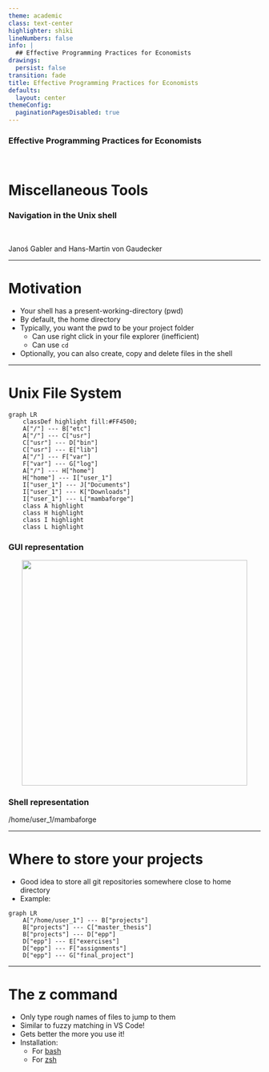```yaml
---
theme: academic
class: text-center
highlighter: shiki
lineNumbers: false
info: |
  ## Effective Programming Practices for Economists
drawings:
  persist: false
transition: fade
title: Effective Programming Practices for Economists
defaults:
  layout: center
themeConfig:
  paginationPagesDisabled: true
---
```


### Effective Programming Practices for Economists

<br/>

# Miscellaneous Tools

### Navigation in the Unix shell

<br/>


Janoś Gabler and Hans-Martin von Gaudecker

---

# Motivation

- Your shell has a present-working-directory (pwd)
- By default, the home directory
- Typically, you want the pwd to be your project folder
  - Can use right click in your file explorer (inefficient)
  - Can use `cd`
- Optionally, you can also create, copy and delete files in the shell

---

# Unix File System

<div class="grid grid-cols-2 gap-45">
<div>

```mermaid {theme: 'dark', scale: 1}
graph LR
    classDef highlight fill:#FF4500;
    A["/"] --- B["etc"]
    A["/"] --- C["usr"]
    C["usr"] --- D["bin"]
    C["usr"] --- E["lib"]
    A["/"] --- F["var"]
    F["var"] --- G["log"]
    A["/"] --- H["home"]
    H["home"] --- I["user_1"]
    I["user_1"] --- J["Documents"]
    I["user_1"] --- K["Downloads"]
    I["user_1"] --- L["mambaforge"]
    class A highlight
    class H highlight
    class I highlight
    class L highlight
```
</div>
<div>

### GUI representation

<center>
<img src="unix_path_mambaforge.png" width=450>
</center>

### Shell representation

/home/user_1/mambaforge

</div>
</div>


---

# Where to store your projects

- Good idea to store all git repositories somewhere close to home directory
- Example:

```mermaid {theme: 'dark', scale: 1}
graph LR
    A["/home/user_1"] --- B["projects"]
    B["projects"] --- C["master_thesis"]
    B["projects"] --- D["epp"]
    D["epp"] --- E["exercises"]
    D["epp"] --- F["assignments"]
    D["epp"] --- G["final_project"]
```

---

# The z command

- Only type rough names of files to jump to them
- Similar to fuzzy matching in VS Code!
- Gets better the more you use it!
- Installation:
  - For [bash](https://github.com/rupa/z)
  - For [zsh](https://github.com/agkozak/zsh-z)

